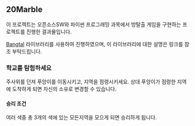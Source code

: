 ## 20Marble
이 프로젝트는 오픈소스SW와 파이썬 프로그래밍 과목에서 방탈출 게임을 구현하는 프로젝트를 진행한 결과물입니다.

[Bangtal](https://cafe.naver.com/bangtal?iframe_url_utf8=%2FArticleRead.nhn%253Fclubid%3D29980462%2526articleid%3D4%2526referrerAllArticles%3Dtrue) 라이브러리를 사용하여 진행하였으며, 이 라이브러리에 대한 설명은 링크를 참조 부탁드립니다.

### 학교를 탐험하세요
주사위를 던져 푸앙이를 이동시키고, 지역을 점령시키세요. 상대 푸앙이가 점령한 지역에 도착하게 되면 자신의 소유로 변경할 수 있습니다.

#### 승리 조건
여러 색중 총 3개의 색에 있는 모든지역을 모으게 되면 승리하게 됩니다.
